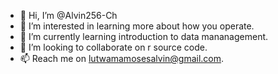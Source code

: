 - 👋 Hi, I’m @Alvin256-Ch
- 👀 I’m interested in learning more about how you operate.
- 🌱 I’m currently learning introduction to data mananagement.
- 💞️ I’m looking to collaborate on r source code.
- 📫 Reach me on lutwamamosesalvin@gmail.com. 

<!---
Alvin256-Ch/Alvin256-Ch is a ✨ special ✨ repository because its `README.md` (this file) appears on your GitHub profile.
You can click the Preview link to take a look at your changes.
--->
